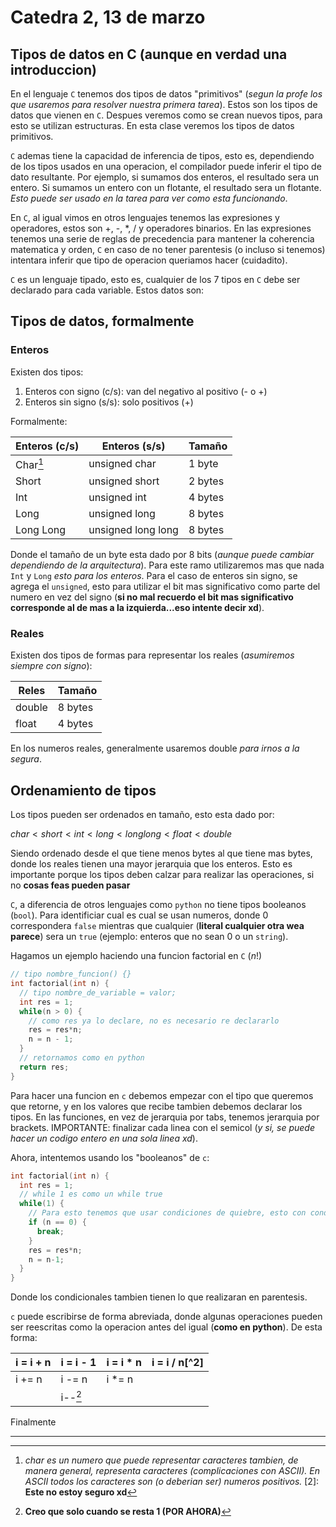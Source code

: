 # Catedra 2, 13 de marzo

## Tipos de datos en C (aunque en verdad una introduccion)

En el lenguaje ```C``` tenemos dos tipos de datos "primitivos" (*segun la profe los que usaremos para resolver nuestra primera tarea*). Estos son los tipos de datos que vienen en ```C```. Despues veremos como se crean nuevos tipos, para esto se utilizan estructuras. En esta clase veremos los tipos de datos primitivos.

```C``` ademas tiene la capacidad de inferencia de tipos, esto es, dependiendo de los tipos usados en una operacion, el compilador puede inferir el tipo de dato resultante. Por ejemplo, si sumamos dos enteros, el resultado sera un entero. Si sumamos un entero con un flotante, el resultado sera un flotante. *Esto puede ser usado en la tarea para ver como esta funcionando*.

En ```C```, al igual vimos en otros lenguajes tenemos las expresiones y operadores, estos son +, -, *, / y operadores binarios. En las expresiones tenemos una serie de reglas de precedencia para mantener la coherencia matematica y orden, ```C``` en caso de no tener parentesis (o incluso si tenemos) intentara inferir que tipo de operacion queriamos hacer (cuidadito).

`C` es un lenguaje tipado, esto es, cualquier de los 7 tipos en `C` debe ser declarado para cada variable. Estos datos son:

## Tipos de datos, formalmente

### Enteros

Existen dos tipos:

1. Enteros con signo (c/s): van del negativo al positivo (- o +)
2. Enteros sin signo (s/s): solo positivos (+)

Formalmente:

|Enteros (c/s)|Enteros (s/s)| Tamaño|
|-|-|-|
|Char[^1] | unsigned char| 1 byte |
| Short | unsigned short |2 bytes |
| Int| unsigned int| 4 bytes |
|Long |unsigned long | 8 bytes|
| Long Long|unsigned long long | 8 bytes|

Donde el tamaño de un byte esta dado por 8 bits (*aunque puede cambiar dependiendo de la arquitectura*). Para este ramo utilizaremos mas que nada `Int` y `Long` *esto para los enteros*. Para el caso de enteros sin signo, se agrega el `unsigned`, esto para utilizar el bit mas significativo como parte del numero en vez del signo (**si no mal recuerdo el bit mas significativo corresponde al de mas a la izquierda...eso intente decir xd**).

### Reales

Existen dos tipos de formas para representar los reales (*asumiremos siempre con signo*):

|Reles |Tamaño |
|-|-|
|double | 8 bytes |
| float | 4 bytes |

En los numeros reales, generalmente usaremos double *para irnos a la segura*.

## Ordenamiento de tipos

Los tipos pueden ser ordenados en tamaño, esto esta dado por:

$char < short < int < long < long long < float < double$

Siendo ordenado desde el que tiene menos bytes al que tiene mas bytes, donde los reales tienen una mayor jerarquia que los enteros. Esto es importante porque los tipos deben calzar para realizar las operaciones, si no **cosas feas pueden pasar**

`C`, a diferencia de otros lenguajes como `python` no tiene tipos booleanos (`bool`). Para identificiar cual es cual se usan numeros, donde $0$ correspondera `false` mientras que cualquier (**literal cualquier otra wea parece**) sera un `true` (ejemplo: enteros que no sean $0$ o un `string`).

Hagamos un ejemplo haciendo una funcion factorial en `C` ($n!$)

```c
// tipo nombre_funcion() {}
int factorial(int n) {
  // tipo nombre_de_variable = valor;
  int res = 1;
  while(n > 0) {
    // como res ya lo declare, no es necesario re declararlo
    res = res*n;
    n = n - 1;
  }
  // retornamos como en python
  return res;
}
```

Para hacer una funcion en `c` debemos empezar con el tipo que queremos que retorne, y en los valores que recibe tambien debemos declarar los tipos. En las funciones, en vez de jerarquia por tabs, tenemos jerarquia por brackets. IMPORTANTE: finalizar cada linea con el semicol (*y si, se puede hacer un codigo entero en una sola linea xd*).

Ahora, intentemos usando los "booleanos" de `c`:

``` c
int factorial(int n) {
  int res = 1;
  // while 1 es como un while true
  while(1) {
    // Para esto tenemos que usar condiciones de quiebre, esto con condiciones
    if (n == 0) {
      break;
    }
    res = res*n;
    n = n-1;
  }
}
```

Donde los condicionales tambien tienen lo que realizaran en parentesis.

`c` puede escribirse de forma abreviada, donde algunas operaciones pueden ser reescritas como la operacion antes del igual (**como en python**). De esta forma:

|i = i + n | i = i - 1| i = i * n| i = i / n[^2]|
|-|-|-|-|
|i += n| i -= n |i *= n | |
| |i--[^3] | | |

Finalmente

---
[^1]: *char es un numero que puede representar caracteres tambien, de manera general, representa caracteres (complicaciones con ASCII). En ASCII todos los caracteres son (o deberian ser) numeros positivos.*
[2]: **Este no estoy seguro xd**
[^3]: **Creo que solo cuando se resta 1 (POR AHORA)**
